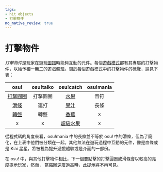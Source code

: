 ```yaml
---
tags:
- hit objects
- 打擊物件
no_native_review: true
---
```


# 打擊物件

*打擊物件*是玩家在遊玩[圖譜](/wiki/Beatmap)時能夠互動的元件。每個[遊戲模式](/wiki/Game_mode)都有其專屬的打擊物件，以給予獨一無二的遊戲體驗。關於每個遊戲模式中的打擊物件的概覽，請見下表：

| osu! | osu!taiko | osu!catch | osu!mania |
| :-: | :-: | :-: | :-: |
| [打擊圓圈](/wiki/Hit_object/Hit_circle) | 打擊圓圈 | [水果](/wiki/Hit_object/Fruit) | 音符 |
| [滑條](/wiki/Hit_object/Slider) | 連打 | [果汁](/wiki/Hit_object/Juice_stream) | 長條 |
| [轉盤](/wiki/Hit_object/Spinner) | 轉盤 | [香蕉](/wiki/Hit_object/Banana) | x |
| x | x | [超級水果](/wiki/Hit_object/Hyperfruit) | x |

從程式碼的角度來看，osu!mania 中的長條並不等於 osu! 中的滑條，但為了簡化，在上表中他們被分類在一起。其他無法在遊玩過程中互動的元件，像是血條或是 Kiai 星星，將被視為提升遊戲體驗或是介面的一部份。

在 osu! 中，與其他打擊物件相比，下一個要點擊的打擊圓圈或滑條會以較高的亮度提示玩家，然而， 當[縮圈速度](/wiki/Beatmapping/Approach_rate)過高時，此提示將不再可見。
